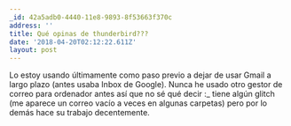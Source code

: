 ```yaml
---
_id: 42a5adb0-4440-11e8-9893-8f53663f370c
address: ''
title: Qué opinas de thunderbird???
date: '2018-04-20T02:12:22.611Z'
layout: post
---
```

 
Lo estoy usando últimamente como paso previo a dejar de usar Gmail a largo plazo (antes usaba Inbox de Google).
Nunca he usado otro gestor de correo para ordenador antes así que no sé qué decir :_ tiene algún glitch (me aparece un correo vacío a veces en algunas carpetas) pero por lo demás hace su trabajo decentemente.
